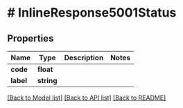 # # InlineResponse5001Status

## Properties

Name | Type | Description | Notes
------------ | ------------- | ------------- | -------------
**code** | **float** |  | 
**label** | **string** |  | 

[[Back to Model list]](../../README.md#documentation-for-models) [[Back to API list]](../../README.md#documentation-for-api-endpoints) [[Back to README]](../../README.md)



